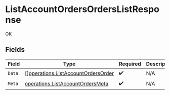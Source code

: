 # ListAccountOrdersOrdersListResponse

OK


## Fields

| Field                                                                                           | Type                                                                                            | Required                                                                                        | Description                                                                                     |
| ----------------------------------------------------------------------------------------------- | ----------------------------------------------------------------------------------------------- | ----------------------------------------------------------------------------------------------- | ----------------------------------------------------------------------------------------------- |
| `Data`                                                                                          | [][operations.ListAccountOrdersOrder](../../../pkg/models/operations/listaccountordersorder.md) | :heavy_check_mark:                                                                              | N/A                                                                                             |
| `Meta`                                                                                          | [operations.ListAccountOrdersMeta](../../../pkg/models/operations/listaccountordersmeta.md)     | :heavy_check_mark:                                                                              | N/A                                                                                             |